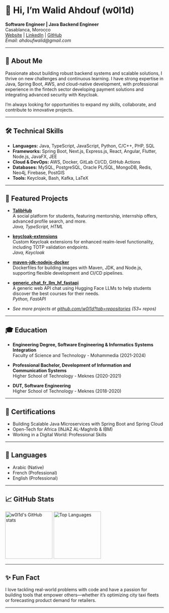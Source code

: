 # 👋 Hi, I’m Walid Ahdouf (w0l1d)

**Software Engineer | Java Backend Engineer**  
Casablanca, Morocco  
[Website](https://www.w0l1d.me) | [LinkedIn](https://www.linkedin.com/in/w0l1d/) | [GitHub](https://github.com/w0l1d)  
_Email: ahdoufwalid@gmail.com_

---

## 🚀 About Me

Passionate about building robust backend systems and scalable solutions, I thrive on new challenges and continuous learning. I have strong expertise in Java, Spring Boot, AWS, and cloud-native development, with professional experience in the fintech sector developing payment solutions and integrating advanced security with Keycloak.

I’m always looking for opportunities to expand my skills, collaborate, and contribute to innovative projects.

---

## 🛠️ Technical Skills

- **Languages:** Java, TypeScript, JavaScript, Python, C/C++, PHP, SQL
- **Frameworks:** Spring Boot, Next.js, Express.js, React, Angular, Flutter, Node.js, JavaFX, JEE
- **Cloud & DevOps:** AWS, Docker, GitLab CI/CD, GitHub Actions
- **Databases:** MySQL, PostgreSQL, Oracle PL/SQL, MongoDB, Redis, Neo4j, Firebase, PostGIS
- **Tools:** Keycloak, Bash, Kafka, LaTeX

---

## 🌟 Featured Projects

- [**TalibHub**](https://github.com/w0l1d/TalibHub)  
  A social platform for students, featuring mentorship, internship offers, advanced profile search, and more.  
  _Java, TypeScript, HTML_

- [**keycloak-extensions**](https://github.com/w0l1d/keycloak-extensions)  
  Custom Keycloak extensions for enhanced realm-level functionality, including TOTP validation endpoints.  
  _Java, Keycloak_

- [**maven-jdk-nodejs-docker**](https://github.com/w0l1d/maven-jdk-nodejs-docker)  
  Dockerfiles for building images with Maven, JDK, and Node.js, supporting flexible development and CI/CD pipelines.

- [**generic_chat_fr_llm_hf_fastapi**](https://github.com/w0l1d/generic_chat_fr_llm_hf_fastapi)  
  A generic web API chat using Hugging Face LLMs to help students discover the best courses for their needs.  
  _Python, FastAPI_

- _See more projects at [github.com/w0l1d?tab=repositories](https://github.com/w0l1d?tab=repositories) (53+ repos)_

---

## 🎓 Education

- **Engineering Degree, Software Engineering & Informatics Systems Integration**  
  Faculty of Science and Technology - Mohammedia (2021-2024)

- **Professional Bachelor, Development of Information and Communication Systems**  
  Higher School of Technology - Meknes (2020-2021)

- **DUT, Software Engineering**  
  Higher School of Technology - Meknes (2018-2020)

---

## 🏅 Certifications

- Building Scalable Java Microservices with Spring Boot and Spring Cloud
- Open-Tech for Africa (INJAZ AL-Maghrib & IBM)
- Working in a Digital World: Professional Skills

---

## 💬 Languages

- Arabic (Native)
- French (Professional)
- English (Professional)

---

## 📈 GitHub Stats

<p align="left">
  <img src="https://github-readme-stats.vercel.app/api?username=w0l1d&show_icons=true&theme=radical" alt="w0l1d's GitHub stats" height="150"/>
  <img src="https://github-readme-stats.vercel.app/api/top-langs/?username=w0l1d&layout=compact&theme=radical" alt="Top Languages" height="150"/>
</p>

---

## ✨ Fun Fact

I love tackling real-world problems with code and have a passion for building tools that empower others—whether it’s optimizing city taxi fleets or forecasting product demand for retailers.

---

<!--
🔗 _[See all repositories](https://github.com/search?q=user:w0l1d&sort=updated&order=desc&per_page=20)_ (You have 53+ public/private repositories. This README highlights the most recent.)
-->
